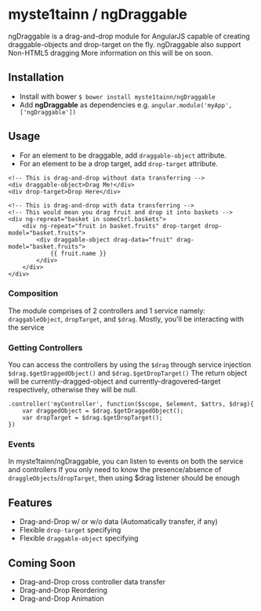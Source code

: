 # myste1tainn / ngDraggable
ngDraggable is a drag-and-drop module for AngularJS capable of creating 
draggable-objects and drop-target on the fly. ngDraggable also support Non-HTML5 dragging
More information on this will be on soon.

## Installation
- Install with bower `$ bower install myste1tainn/ngDraggable`
- Add **ngDraggable** as dependencies e.g. `angular.module('myApp', ['ngDraggable'])`

## Usage
- For an element to be draggable, add `draggable-object` attribute.
- For an element to be a drop target, add `drop-target` attribute.

```
<!-- This is drag-and-drop without data transferring -->
<div draggable-object>Drag Me!</div>
<div drop-target>Drop Here</div>
```

```
<!-- This is drag-and-drop with data transferring -->
<!-- This would mean you drag fruit and drop it into baskets -->
<div ng-repreat="basket in someCtrl.baskets">
	<div ng-repeat="fruit in basket.fruits" drop-target drop-model="basket.fruits">
		<div draggable-object drag-data="fruit" drag-model="basket.fruits">
			{{ fruit.name }}
		</div>
	</div>
</div>
```

### Composition
The module comprises of 2 controllers and 1 service namely:
`draggableObject`, `dropTarget`, and `$drag`. Mostly, you'll be interacting with the service

### Getting Controllers
You can access the controllers by using the `$drag` through service injection
`$drag.$getDraggedObject()` and `$drag.$getDropTarget()`
The return object will be currently-dragged-object and currently-dragovered-target
respectively, otherwise they will be null.

```
.controller('myController', function($scope, $element, $attrs, $drag){
	var draggedObject = $drag.$getDraggedObject();
	var dropTarget = $drag.$getDropTarget();
})
```

### Events
In myste1tainn/ngDraggable, you can listen to events on both the service and controllers
If you only need to know the presence/absence of `draggleObjects`/`dropTarget`, then using
$drag listener should be enough


## Features
- Drag-and-Drop w/ or w/o data (Automatically transfer, if any)
- Flexible `drop-target` specifying
- Flexible `draggable-object` specifying

## Coming Soon
- Drag-and-Drop cross controller data transfer
- Drag-and-Drop Reordering
- Drag-and-Drop Animation